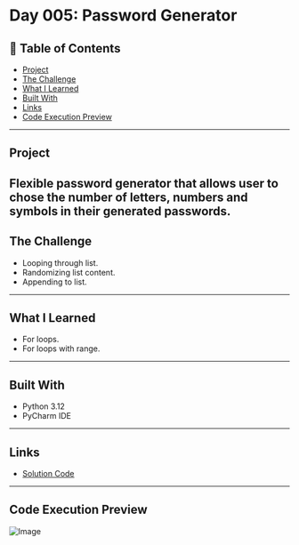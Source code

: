 # Day 005: Password Generator

## 📌 Table of Contents
- [Project](#project)
- [The Challenge](#the-challenge)
- [What I Learned](#what-i-learned)
- [Built With](#built-with)
- [Links](#links)
- [Code Execution Preview](#Code-Execution-Preview)

---

## Project
Flexible password generator that allows user to chose the number of letters, numbers and symbols in their generated passwords.
---

## The Challenge
- Looping through list.
- Randomizing list content.
- Appending to list.


---


## What I Learned
- For loops.
- For loops with range.

---

## Built With
- Python 3.12
- PyCharm IDE

---

## Links
- [Solution Code](./main.py)

---

## Code Execution Preview
![Image](https://github.com/user-attachments/assets/daa7588c-ba70-4dfc-a935-9399fb7202b3)

